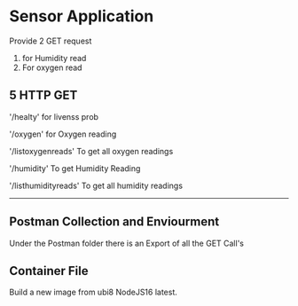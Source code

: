 # Sensor Application #

Provide 2 GET request

1. for Humidity read
2. For oxygen read

## 5 HTTP GET ##

'/healty' for livenss prob

'/oxygen' for Oxygen reading

'/listoxygenreads' To get all oxygen readings

'/humidity' To get Humidity Reading

'/listhumidityreads' To get all humidity readings

---
## Postman Collection and Enviourment ##

Under the Postman folder there is an Export of all the GET Call's

## Container File ##

Build a new image from ubi8 NodeJS16 latest.

